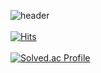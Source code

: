 ![header](https://capsule-render.vercel.app/api?type=waving&color=random&height=300&section=header&text=KimSooAh&fontSize=90)
</br>
</br>
[![Hits](https://hits.seeyoufarm.com/api/count/incr/badge.svg?url=https%3A%2F%2Fgithub.com%2Fksa3067%2Fhit-counter&count_bg=%23C281FF&title_bg=%236A5CD2&icon=&icon_color=%23E7E7E7&title=hits&edge_flat=false)](https://hits.seeyoufarm.com)
</br>
</br>
[![Solved.ac Profile](http://mazassumnida.wtf/api/generate_badge?boj=ksa3067)](https://solved.ac/ksa3067)<br/>

